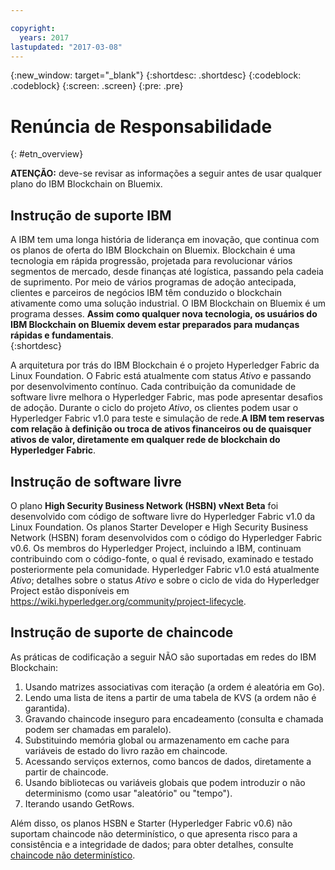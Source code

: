 ```yaml
---

copyright:
  years: 2017
lastupdated: "2017-03-08"
---
```


{:new_window: target="_blank"}
{:shortdesc: .shortdesc}
{:codeblock: .codeblock}
{:screen: .screen}
{:pre: .pre}


# Renúncia de Responsabilidade
{: #etn_overview}

**ATENÇÃO:** deve-se revisar as informações a seguir antes de usar qualquer plano do IBM Blockchain on Bluemix.

## Instrução de suporte IBM

A IBM tem uma longa história de liderança em inovação, que continua com os planos de oferta do IBM Blockchain on Bluemix. Blockchain é uma tecnologia em rápida progressão, projetada para revolucionar vários segmentos de mercado, desde finanças até logística, passando pela cadeia de suprimento. Por meio de vários programas de adoção antecipada, clientes e parceiros de negócios IBM têm conduzido o blockchain ativamente como uma solução industrial. O IBM Blockchain on Bluemix é um programa desses. **Assim como qualquer nova tecnologia, os usuários do IBM Blockchain on Bluemix devem estar preparados para mudanças rápidas e fundamentais**.  
{:shortdesc}

A arquitetura por trás do IBM Blockchain é o projeto Hyperledger Fabric da Linux Foundation. O Fabric está atualmente com status *Ativo* e passando por desenvolvimento contínuo. Cada contribuição da comunidade de software livre melhora o Hyperledger Fabric, mas pode apresentar desafios de adoção. Durante o ciclo do projeto *Ativo*, os clientes podem usar o Hyperledger Fabric v1.0 para teste e simulação de rede.**A IBM tem reservas com relação à definição ou troca de ativos financeiros ou de quaisquer ativos de valor, diretamente em qualquer rede de blockchain do Hyperledger Fabric**.  

## Instrução de software livre

O plano **High Security Business Network (HSBN) vNext Beta** foi desenvolvido com código de software livre do Hyperledger Fabric v1.0 da Linux Foundation. Os planos Starter Developer e High Security Business Network (HSBN) foram desenvolvidos com o código do Hyperledger Fabric v0.6. Os membros do Hyperledger Project, incluindo a IBM, continuam contribuindo com o código-fonte, o qual é revisado, examinado e testado posteriormente pela comunidade. Hyperledger Fabric v1.0 está atualmente *Ativo*; detalhes sobre o status *Ativo* e sobre o ciclo de vida do Hyperledger Project estão disponíveis em https://wiki.hyperledger.org/community/project-lifecycle.  

## Instrução de suporte de chaincode

As práticas de codificação a seguir NÃO são suportadas em redes do IBM Blockchain:

1. Usando matrizes associativas com iteração (a ordem é aleatória em Go).
2. Lendo uma lista de itens a partir de uma tabela de KVS (a ordem não é garantida).
3. Gravando chaincode inseguro para encadeamento (consulta e chamada podem ser chamadas em paralelo).
4. Substituindo memória global ou armazenamento em cache para variáveis de estado do livro razão em chaincode.
5. Acessando serviços externos, como bancos de dados, diretamente a partir de chaincode.
6. Usando bibliotecas ou variáveis globais que podem introduzir o não determinismo (como usar "aleatório" ou "tempo").
7. Iterando usando GetRows.  

Além disso, os planos HSBN e Starter (Hyperledger Fabric v0.6) não suportam chaincode não determinístico, o que apresenta risco para a consistência e a integridade de dados; para obter detalhes, consulte [chaincode não determinístico](nondeterministic.html).
